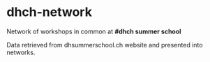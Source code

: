 dhch-network
============

Network of workshops in common at **#dhch summer school**

Data retrieved from dhsummerschool.ch website and presented into networks.
